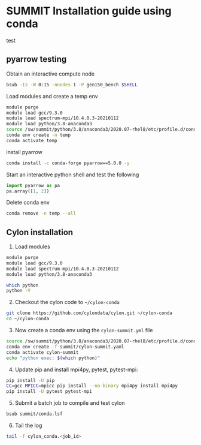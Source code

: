 # SUMMIT Installation guide using conda

test

## pyarrow testing 

Obtain an interactive compute node
```bash
bsub -Is -W 0:15 -nnodes 1 -P gen150_bench $SHELL
```

Load modules and create a temp env 
```bash
module purge
module load gcc/9.3.0
module load spectrum-mpi/10.4.0.3-20210112
module load python/3.8-anaconda3
source /sw/summit/python/3.8/anaconda3/2020.07-rhel8/etc/profile.d/conda.sh
conda env create -n temp
conda activate temp
```

install pyarrow 
```bash
conda install -c conda-forge pyarrow==5.0.0 -y
```

Start an interactive python shell and test the following 
```python
import pyarrow as pa 
pa.array([1, 2])
```

Delete conda env 
```bash
conda remove -n temp --all 
```

## Cylon installation 

1. Load modules 
```bash
module purge
module load gcc/9.3.0
module load spectrum-mpi/10.4.0.3-20210112
module load python/3.8-anaconda3

which python
python -V
```

2. Checkout the cylon code to `~/cylon-conda`
```bash
git clone https://github.com/cylondata/cylon.git ~/cylon-conda
cd ~/cylon-conda
```

3. Now create a conda env using the `cylon-summit.yml` file
```bash
source /sw/summit/python/3.8/anaconda3/2020.07-rhel8/etc/profile.d/conda.sh
conda env create -f summit/cylon-summit.yaml
conda activate cylon-summit
echo "python exec: $(which python)"
```

4. Update pip and install mpi4py, pytest, pytest-mpi:
```bash
pip install -U pip
CC=gcc MPICC=mpicc pip install --no-binary mpi4py install mpi4py
pip install -U pytest pytest-mpi
```

5. Submit a batch job to compile and test cylon 
```bash
bsub summit/conda.lsf
```

6. Tail the log
```bash
tail -f cylon_conda.<job_id>
```
